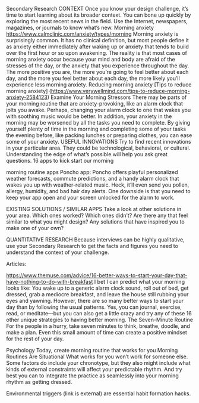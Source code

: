 Secondary Research
CONTEXT
Once you know your design challenge, it’s time to start learning about its broader context. You can bone up quickly by exploring the most recent news in the field. Use the Internet, newspapers, magazines, or journals to know what’s new.
Morning anxiety
https://www.calmclinic.com/anxiety/types/morning
Morning anxiety is surprisingly common. It has no clinical definition, but most people define it as anxiety either immediately after waking up or anxiety that tends to build over the first hour or so upon awakening.
The reality is that most cases of morning anxiety occur because your mind and body are afraid of the stresses of the day, or the anxiety that you experience throughout the day.
The more positive you are, the more you’re going to feel better about each day, and the more you feel better about each day, the more likely you’ll experience less morning anxiety.
Reducing morning anxiety [Tips to reduce morning anxiety] (https://www.verywellmind.com/tips-to-reduce-morning-anxiety-2584123)
Examine Your Morning Stressors
There may be parts of your morning routine that are anxiety-provoking, like an alarm clock that jolts you awake. Perhaps, changing your alarm clock to one that wakes you with soothing music would be better.
In addition, your anxiety in the morning may be worsened by all the tasks you need to complete. By giving yourself plenty of time in the morning and completing some of your tasks the evening before, like packing lunches or preparing clothes, you can ease some of your anxiety.
USEFUL INNOVATIONS
Try to find recent innovations in your particular area. They could be technological, behavioral, or cultural. Understanding the edge of what’s possible will help you ask great questions.
16 apps to kick start our morning

morning routine apps
Poncho app: Poncho offers playful personalized weather forecasts, commute predictions, and a handy alarm clock that wakes you up with weather-related music. Heck, it’ll even send you pollen, allergy, humidity, and bad hair day alerts.
One downside is that you need to keep your app open and your screen unlocked for the alarm to work.

EXISTING SOLUTIONS / SIMILAR APPS
Take a look at other solutions in your area. Which ones worked? Which ones didn’t? Are there any that feel similar to what you might design? Any solutions that have inspired you to make one of your own?

QUANTITATIVE RESEARCH
Because interviews can be highly qualitative, use your Secondary Research to get the facts and figures you need to understand the context of your challenge.

Articles:

https://www.themuse.com/advice/16-better-ways-to-start-your-day-that-have-nothing-to-do-with-breakfast
I bet I can predict what your morning looks like: You wake up to a generic alarm clock sound, roll out of bed, get dressed, grab a mediocre breakfast, and leave the house still rubbing your eyes and yawning.
However, there are so many better ways to start your day than by following the usual patterns. Yes, you can journal, exercise, read, or meditate—but you can also get a little crazy and try any of these 16 other unique strategies to having better morning.
The Seven-Minute Routine
For the people in a hurry, take seven minutes to think, breathe, doodle, and make a plan. Even this small amount of time can create a positive mindset for the rest of your day.

Psychology Today, create morning routine that works for you
Morning Routines Are Situational
What works for you won’t work for someone else. Some factors do include your chronotype, but they also might include what kinds of external constraints will affect your predictable rhythm.
And try best you can to integrate the practice as seamlessly into your morning rhythm as getting dressed.

Environmental triggers (link is external) are essential habit formation hacks.
